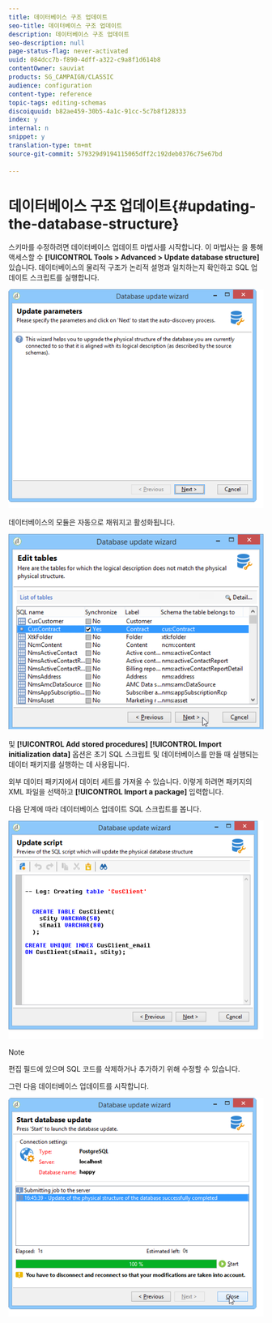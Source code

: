 ```yaml
---
title: 데이터베이스 구조 업데이트
seo-title: 데이터베이스 구조 업데이트
description: 데이터베이스 구조 업데이트
seo-description: null
page-status-flag: never-activated
uuid: 084dcc7b-f890-4dff-a322-c9a8f1d614b8
contentOwner: sauviat
products: SG_CAMPAIGN/CLASSIC
audience: configuration
content-type: reference
topic-tags: editing-schemas
discoiquuid: b82ae459-30b5-4a1c-91cc-5c7b8f128333
index: y
internal: n
snippet: y
translation-type: tm+mt
source-git-commit: 579329d9194115065dff2c192deb0376c75e67bd

---
```



# 데이터베이스 구조 업데이트{#updating-the-database-structure}

스키마를 수정하려면 데이터베이스 업데이트 마법사를 시작합니다. 이 마법사는 을 통해 액세스할 수 **[!UICONTROL Tools > Advanced > Update database structure]** 있습니다. 데이터베이스의 물리적 구조가 논리적 설명과 일치하는지 확인하고 SQL 업데이트 스크립트를 실행합니다.

![](assets/d_ncs_integration_schema_update.png)

데이터베이스의 모듈은 자동으로 채워지고 활성화됩니다.

![](assets/d_ncs_integration_schema_update_select.png)

및 **[!UICONTROL Add stored procedures]** **[!UICONTROL Import initialization data]** 옵션은 초기 SQL 스크립트 및 데이터베이스를 만들 때 실행되는 데이터 패키지를 실행하는 데 사용됩니다.

외부 데이터 패키지에서 데이터 세트를 가져올 수 있습니다. 이렇게 하려면 패키지의 XML 파일을 선택하고 **[!UICONTROL Import a package]** 입력합니다.

다음 단계에 따라 데이터베이스 업데이트 SQL 스크립트를 봅니다.

![](assets/d_ncs_integration_schema_update2.png)

>[!NOTE]
>
>편집 필드에 있으며 SQL 코드를 삭제하거나 추가하기 위해 수정할 수 있습니다.

그런 다음 데이터베이스 업데이트를 시작합니다.

![](assets/d_ncs_integration_schema_update3.png)

